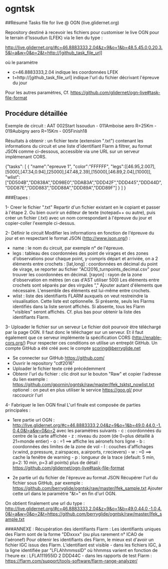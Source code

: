 # ogntsk

##Résumé
Tasks file for live @ OGN (live.glidernet.org)

Repository destiné à recevoir les fichiers pour customiser le live OGN pour le terrain d'Issoudun (LFEK) via le lien du type :

http://live.glidernet.org/#c=46.8883333,2.04&z=9&o=1&b=48.5,45.0,0.20,3.5&l=a&w=0&p=2&t=http://[github_task_file_url]

où le paramètre
- c=46.8883333,2.04 indique les coordonnées LFEK
- t=http://[github_task_file_url] indique l'url du fichier décrivant l'épreuve du jour

Pour les autres paramètres, Cf. https://github.com/glidernet/ogn-live#task-file-format

## Procédure détaillée

Exemple de circuit : AAT 002Start Issoudun - 011Amboise aero R=25Km - 019Aubigny aero R=15Km - 005Finish18

Résultats à obtenir :
un fichier texte (extension ".txt") contenant les informations du circuit et une liste d'identifiant Flarm à filtrer, au format JSON comme ci-dessous, accessible via une URL sur un serveur implémenant CORS.

{"tasks":
	[
		{	"name":"epreuve 1",
			"color":"FFFFFF",
			"legs":[[46.95,2.007],[5000],[47.34,0.94],[25000],[47.48,2.39],[15000],[46.89,2.04],[1000]],
			"wlist":["DD504B","DD838A","DD98E0","DDAB3A","DDD42F","DDD445","DDD44D","DDD87E","DDD883","DDD88A","DDD89A","DDD89F"]
		}
	]
}


###Etapes :

1- Creer le fichier ".txt"
Repartir d'un fichier existant en le copiant et passer à l'étape 2.
Ou bien ouvrir un éditeur de texte (notepad++ ou autre), puis créer un fichier (.txt) avec un nom correspondant à l'épreuve du jour et copier-coller l'exemple ci-dessus.


2- Définir le circuit
Modifier les informations en fonction de l'épreuve du jour et en respectant le format JSON (http://www.json.org/) :
 - name : le nom du circuit, par exemple n° de l'épreuve.
 - legs : tableau des coordonnées des point de virages et des zones d'observations
	pour chaque point, y-compris départ et arriviée, on a 2 éléments entre crochets :
		[lat,long] : coordonnées en décimal du point de virage, se reporter au fichier "ACI2016_turnpoints_decimal.csv" pour trouver les coordonnées en décimal.
		[rayon] : rayon de la zone d'observation en mètres (en cas d'AST utiliser 500)
	Les éléments entre crochets sont séparés par des virgules ","
	Ajouter autant d'élements que nécessaire.
	L'ensemble des éléments est lui-même entre crochets.
 - wlist : liste des identifiants FLARM auxquels on veut restreindre la visualisation. Cette liste est optionnelle.
	Si présente, seuls les Flarms identifiés dans la liste seront affichés.
	Si absente, tous les Flarm "visibles" seront affichés.
	Cf. plus bas pour obtenir la liste des identifiants Flarm.


3- Uploader le fichier sur un serveur
Le fichier doit pourvoir être téléchargé par la page OGN.
Il faut donc le téléchager sur un serveur. Et il faut également que ce serveur implémente la spécification CORS (http://enable-cors.org/)
Pour respecter ces conditions on utilise un entrepôt GitHub. Un compte GitHub a été créé avec le compte scoring@berryglide.net
 - Se connecter sur GitHub https://github.com/
 - Ouvrir le repository "cdf2016"
 - Uploader le fichier texte créé précédemment
 - Obtenir l'url du fichier : clic droit sur le bouton "Raw" et copier l'adresse du lien 
	exemple : https://github.com/gpornin/ogntsk/raw/master/lfek_tsktst_nowlist.txt
	optionel : on peut en plus utiliser le service https://goo.gl/ pour raccourcir l'url


4- Fabriquer le lien OGN final
L'url finale est composée de parties principales :

 - 1ere partie url OGN : http://live.glidernet.org/#c=46.8883333,2.04&z=9&o=1&b=49.0,44.0,-1.0,4.0&l=a&w=0&p=2
   avec les paramètres suivants
		- c : coordonnées du centre de la carte affichée
		- z : niveau du zoom (de 0=plus détaillé à 21=monde entier)
		- o : =1 ==> affiche les aéronefs hors ligne
		- b : coordonnées des limites de la zone de vol
		- l : couches d'affichages (v:wind, p:pressure, z:airspaces, a:airports, r:recievers)
		- w : =0 ==> cache la fenêtre de warning
		- p : longueur de la trace (default: 5 min, p=2: 10 min, p=3 all points)
	plus de détail : https://github.com/glidernet/ogn-live#task-file-format
		
 - 2e partie url du fichier de l'épreuve au format JSON
Récupérer l'url du fichier sous GitHub, par exemple : https://github.com/berryglide/ogntsk/raw/master/lfek_sample.txt
Ajouter cette url dans le paramètre "&t=" en fin d'url OGN.

On obtient finalement une url du type :
http://live.glidernet.org/#c=46.8883333,2.04&z=9&o=1&b=49.0,44.0,-1.0,4.0&l=a&w=0&p=2&t=https://github.com/berryglide/ogntsk/raw/master/lfek_sample.txt



###ANNEXE :
Récupération des identifiants Flarm :
	Les identifiants uniques des Flarm sont de la forme "DDxxxx" (ou plus rarement n° ICAO de l'aéronef)
	Pour obtenir les identifiants des Flarm, le mieux est d'avoir un fichier IGC issus des Flarm.
	L'identifiant est visible 
		- dans les fichiers IGC, à la ligne identifiée par "LFLAhhmmssID" où hhmmss varient en fonction de l'heure
			ex : LFLA111955ID 2 DDD44C
		- dans les rapports de test Flarm : https://flarm.com/support/tools-software/flarm-range-analyzer/
